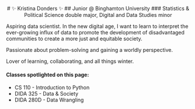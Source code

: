 <p align="center"> # ✨ Kristina Donders ✨
## Junior @ Binghamton University
### Statistics & Political Science double major, Digital and Data Studies minor

Aspiring data scientist. In the new digital age, I want to learn to interpret the ever-growing influx of data to promote the development of disadvantaged communities to create a more just and equitable society.

Passionate about problem-solving and gaining a worldly perspective.

Lover of learning, collaborating, and all things winter.

#### Classes spotlighted on this page:
* CS 110 - Introduction to Python
* DIDA 325 - Data & Society
* DIDA 280D - Data Wrangling


<!--
**kdonder1/kdonder1** is a ✨ _special_ ✨ repository because its `README.md` (this file) appears on your GitHub profile.

Here are some ideas to get you started:

- 🔭 I’m currently working on ...
- 🌱 I’m currently learning ...
- 👯 I’m looking to collaborate on ...
- 🤔 I’m looking for help with ...
- 💬 Ask me about ...
- 📫 How to reach me: ...
- 😄 Pronouns: ...
- ⚡ Fun fact: ...
-->
